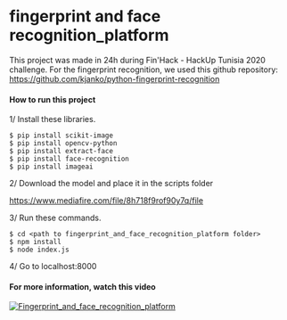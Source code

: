 # fingerprint and face recognition_platform
This project was made in 24h during Fin'Hack - HackUp Tunisia 2020 challenge.
For the fingerprint recognition, we used this github repository: https://github.com/kjanko/python-fingerprint-recognition

#### How to run this project
1/ Install these libraries.
```
$ pip install scikit-image
$ pip install opencv-python
$ pip install extract-face
$ pip install face-recognition
$ pip install imageai
```

2/ Download the model and place it in the scripts folder

https://www.mediafire.com/file/8h718f9rof90y7q/file

3/ Run these commands.
```
$ cd <path to fingerprint_and_face_recognition_platform folder>
$ npm install
$ node index.js
```
4/ Go to localhost:8000

#### For more information, watch this video
[![Fingerprint_and_face_recognition_platform](http://img.youtube.com/vi/Kf8M4TOA5cs/0.jpg)](https://www.youtube.com/watch?v=Kf8M4TOA5cs "Fingerprint and face recognition platform")
